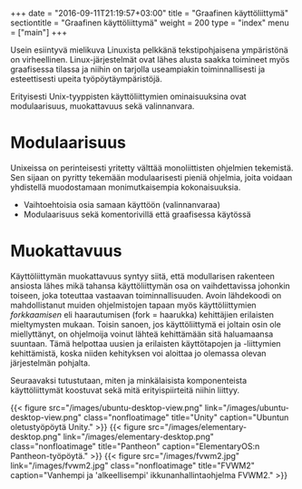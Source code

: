 +++
date = "2016-09-11T21:19:57+03:00"
title = "Graafinen käyttöliittymä"
sectiontitle = "Graafinen käyttöliittymä"
weight = 200
type = "index"
menu = ["main"]
+++

Usein esiintyvä mielikuva Linuxista pelkkänä tekstipohjaisena ympäristönä
on virheellinen. Linux-järjestelmät ovat lähes alusta saakka toimineet
myös graafisessa tilassa ja niihin on tarjolla useampiakin toiminnallisesti
ja esteettisesti upeita työpöytäympäristöjä.

Erityisesti Unix-tyyppisten käyttöliittymien ominaisuuksina ovat modulaarisuus,
muokattavuus sekä valinnanvara.

Modulaarisuus
==============================

Unixeissa on perinteisesti yritetty välttää monoliittisten ohjelmien tekemistä.
Sen sijaan on pyritty tekemään modulaarisesti pieniä ohjelmia, joita voidaan
yhdistellä muodostamaan monimutkaisempia kokonaisuuksia.

* Vaihtoehtoisia osia samaan käyttöön (valinnanvaraa)
* Modulaarisuus sekä komentorivillä että graafisessa käytössä


Muokattavuus
=============

Käyttöliittymän muokattavuus syntyy siitä, että modullarisen rakenteen ansiosta lähes mikä tahansa
käyttöliittymän osa on vaihdettavissa johonkin toiseen, joka toteuttaa vastaavan toiminnallisuuden.
Avoin lähdekoodi on mahdollistanut muiden ohjelmistojen tapaan myös käyttöliittymien *forkkaamisen*
eli haarautumisen (fork = haarukka) kehittäjien erilaisten mieltymysten mukaan. Toisin sanoen, jos
käyttöliittymä ei joltain osin ole miellyttänyt, on ohjelmoija voinut lähteä kehittämään sitä
haluamaansa suuntaan. Tämä helpottaa uusien ja erilaisten käyttötapojen ja -liittymien kehittämistä,
koska niiden kehityksen voi aloittaa jo olemassa olevan järjestelmän pohjalta.


Seuraavaksi tutustutaan, miten ja minkälaisista komponenteista käyttöliittymät koostuvat
sekä mitä erityispiirteitä niihin liittyy.

{{< figure src="/images/ubuntu-desktop-view.png" link="/images/ubuntu-desktop-view.png" class="nonfloatimage" title="Unity" caption="Ubuntun oletustyöpöytä Unity." >}}
{{< figure src="/images/elementary-desktop.png" link="/images/elementary-desktop.png" class="nonfloatimage" title="Pantheon" caption="ElementaryOS:n Pantheon-työpöytä." >}}
{{< figure src="/images/fvwm2.jpg" link="/images/fvwm2.jpg" class="nonfloatimage" title="FVWM2" caption="Vanhempi ja 'alkeellisempi' ikkunanhallintaohjelma FVWM2." >}}